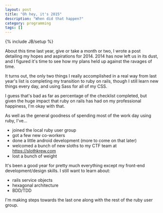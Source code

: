 ```yaml
---
layout: post
title: "Oh hey, it's 2015"
description: "When did that happen?"
category: programming
tags: []
---
```

{% include JB/setup %}

About this time last year, give or take a month or two, I wrote a post detailing my hopes and aspirations for 2014. 2014 has now left us in its dust, and I figured it's time to see how my plans held up against the ravages of time.

It turns out, the only two things I really accomplished in a real way from last year's list is completing my transition to ruby on rails, though I still learn new things every day, and using Sass for all of my CSS.

I guess that's bad as far as percentage of the checklist completed, but given the huge impact that ruby on rails has had on my professional happiness, I'm okay with that.

As well as the general goodness of spending most of the work day using ruby, I've...

 * joined the local ruby user group
 * got a few new co-workers
 * done a little android development (more to come on that later)
 * welcomed a bunch of new sloths to my CTF team at https://slothkrew.com
 * lost a bunch of weight

It's been a good year for pretty much everything except my front-end development/design skills. I still want to learn about:

 * rails service objects
 * hexagonal architecture
 * BDD/TDD

I'm making steps towards the last one along with the rest of the ruby user group.